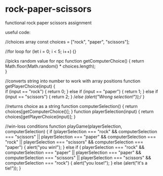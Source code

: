 # rock-paper-scissors
functional rock paper scissors assignment

useful code:

//choices array
const choices = ["rock", "paper", "scissors"];


//for loop
for (let i = 0; i < 5; i++) {}


//picks random value for npc
function getComputerChoice() {
    return Math.floor(Math.random() * choices.length);    
}


//converts string into number to work with array positions
function getPlayerChoice(input) {      
    if (input == "rock") {
      return 0;
    }
    else if (input == "paper") {
      return 1;
    }
    else if (input == "scissors") {
      return 2;
    }
    /*else (alert("Wrong selection!"));*/
}


//returns choice as a string
function computerSelection() {
    return choices[getComputerChoice()];
}
function playerSelection(input) {
    return choices[getPlayerChoice(input)];
}


//win-loss conditions
function playGame(playerSelection, computerSelection) {
    if (playerSelection === "rock" && computerSelection === "scissors" ||
        playerSelection === "paper" && computerSelection === "rock" ||
        playerSelection === "scissors" && computerSelection === "paper") {
          alert("you win!");
        }
    else if (
        playerSelection === "rock" && computerSelection === "paper" ||
        playerSelection === "paper" && computerSelection === "scissors" ||
        playerSelection === "scissors" && computerSelection === "rock") {
           alert("you lose!");
                }
    else (alert("it's a tie!"));
}


